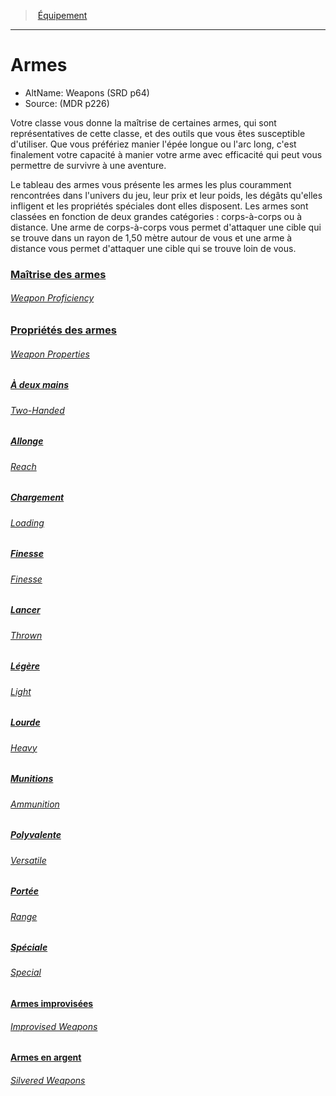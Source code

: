 ﻿---
!Items
Id: weapons_hd.md#armes
RootId: weapons_hd.md
ParentLink: equipment_hd.md
Name: Armes
ParentName: Équipement
NameLevel: 1
AltName: Weapons (SRD p64)
Source: (MDR p226)
Attributes:
  ParentNameLink: '[Équipement](hd_equipment.md)'
  Markdown: >+
    >  <!--ParentNameLink-->[Équipement](hd_equipment.md)<!--/ParentNameLink-->


    ---



    # <!--Name-->Armes<!--/Name-->


    - AltName: <!--AltName-->Weapons (SRD p64)<!--/AltName-->

    - Source: <!--Source-->(MDR p226)<!--/Source-->


    Votre classe vous donne la maîtrise de certaines armes, qui sont représentatives de cette classe, et des outils que vous êtes susceptible d'utiliser. Que vous préfériez manier l'épée longue ou l'arc long, c'est finalement votre capacité à manier votre arme avec efficacité qui peut vous permettre de survivre à une aventure.


    Le tableau des armes vous présente les armes les plus couramment rencontrées dans l'univers du jeu, leur prix et leur poids, les dégâts qu'elles infligent et les propriétés spéciales dont elles disposent. Les armes sont classées en fonction de deux grandes catégories : corps-à-corps ou à distance. Une arme de corps-à-corps vous permet d'attaquer une cible qui se trouve dans un rayon de 1,50 mètre autour de vous et une arme à distance vous permet d'attaquer une cible qui se trouve loin de vous.

  Name: Armes
  AltName: Weapons (SRD p64)
  Source: (MDR p226)
AttributesDictionary: >+
  ParentNameLink: '[Équipement](hd_equipment.md)'

  Markdown: >+

    >  <!--ParentNameLink-->[Équipement](hd_equipment.md)<!--/ParentNameLink-->





    ---







    # <!--Name-->Armes<!--/Name-->





    - AltName: <!--AltName-->Weapons (SRD p64)<!--/AltName-->



    - Source: <!--Source-->(MDR p226)<!--/Source-->





    Votre classe vous donne la maîtrise de certaines armes, qui sont représentatives de cette classe, et des outils que vous êtes susceptible d'utiliser. Que vous préfériez manier l'épée longue ou l'arc long, c'est finalement votre capacité à manier votre arme avec efficacité qui peut vous permettre de survivre à une aventure.





    Le tableau des armes vous présente les armes les plus couramment rencontrées dans l'univers du jeu, leur prix et leur poids, les dégâts qu'elles infligent et les propriétés spéciales dont elles disposent. Les armes sont classées en fonction de deux grandes catégories : corps-à-corps ou à distance. Une arme de corps-à-corps vous permet d'attaquer une cible qui se trouve dans un rayon de 1,50 mètre autour de vous et une arme à distance vous permet d'attaquer une cible qui se trouve loin de vous.



  Name: Armes

  AltName: Weapons (SRD p64)

  Source: (MDR p226)

---
>  [Équipement](hd_equipment.md)

---


# Armes

- AltName: Weapons (SRD p64)
- Source: (MDR p226)

Votre classe vous donne la maîtrise de certaines armes, qui sont représentatives de cette classe, et des outils que vous êtes susceptible d'utiliser. Que vous préfériez manier l'épée longue ou l'arc long, c'est finalement votre capacité à manier votre arme avec efficacité qui peut vous permettre de survivre à une aventure.

Le tableau des armes vous présente les armes les plus couramment rencontrées dans l'univers du jeu, leur prix et leur poids, les dégâts qu'elles infligent et les propriétés spéciales dont elles disposent. Les armes sont classées en fonction de deux grandes catégories : corps-à-corps ou à distance. Une arme de corps-à-corps vous permet d'attaquer une cible qui se trouve dans un rayon de 1,50 mètre autour de vous et une arme à distance vous permet d'attaquer une cible qui se trouve loin de vous.



### [Maîtrise des armes](hd_weapons_maitrise_des_armes.md)

###### _[Weapon Proficiency](hd_weapons_maitrise_des_armes.md)_



### [Propriétés des armes](hd_weapons_proprietes_des_armes.md)

###### _[Weapon Properties](hd_weapons_proprietes_des_armes.md)_



##### [À deux mains](hd_weapons_a_deux_mains.md)

###### _[Two-Handed](hd_weapons_a_deux_mains.md)_



##### [Allonge](hd_weapons_allonge.md)

###### _[Reach](hd_weapons_allonge.md)_



##### [Chargement](hd_weapons_chargement.md)

###### _[Loading](hd_weapons_chargement.md)_



##### [Finesse](hd_weapons_finesse.md)

###### _[Finesse](hd_weapons_finesse.md)_



##### [Lancer](hd_weapons_lancer.md)

###### _[Thrown](hd_weapons_lancer.md)_



##### [Légère](hd_weapons_legere.md)

###### _[Light](hd_weapons_legere.md)_



##### [Lourde](hd_weapons_lourde.md)

###### _[Heavy](hd_weapons_lourde.md)_



##### [Munitions](hd_weapons_munitions.md)

###### _[Ammunition](hd_weapons_munitions.md)_



##### [Polyvalente](hd_weapons_polyvalente.md)

###### _[Versatile](hd_weapons_polyvalente.md)_



##### [Portée](hd_weapons_portee.md)

###### _[Range](hd_weapons_portee.md)_



##### [Spéciale](hd_weapons_speciale.md)

###### _[Special](hd_weapons_speciale.md)_



#### [Armes improvisées](hd_weapons_armes_improvisees.md)

###### _[Improvised Weapons](hd_weapons_armes_improvisees.md)_



#### [Armes en argent](hd_weapons_armes_en_argent.md)

###### _[Silvered Weapons](hd_weapons_armes_en_argent.md)_

